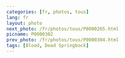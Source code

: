 ```yaml
---
categories: [fr, photos, tous]
lang: fr
layout: photo
next_photo: /fr/photos/tous/P0000265.html
picname: P0000302
prev_photo: /fr/photos/tous/P0000304.html
tags: [Blood, Dead Springbock]
---
```

